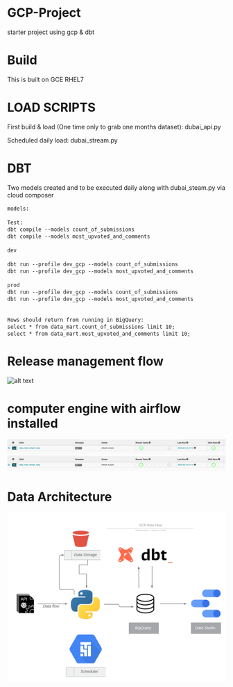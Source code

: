 # GCP-Project
starter project using gcp &amp; dbt

# Build
This is built on GCE RHEL7

# LOAD SCRIPTS

First build & load (One time only to grab one months dataset):
dubai_api.py

Scheduled daily load:
dubai_stream.py

# DBT
Two models created and to be executed daily along with dubai_steam.py via cloud composer
```
models:

Test:
dbt compile --models count_of_submissions
dbt compile --models most_upvoted_and_comments

dev

dbt run --profile dev_gcp --models count_of_submissions
dbt run --profile dev_gcp --models most_upvoted_and_comments

prod
dbt run --profile dev_gcp --models count_of_submissions
dbt run --profile dev_gcp --models most_upvoted_and_comments


Rows should return from running in BigQuery:
select * from data_mart.count_of_submissions limit 10;
select * from data_mart.most_upvoted_and_comments limit 10;

```

# Release management flow

![alt text](https://i.stack.imgur.com/hlYjj.png)

# computer engine with airflow installed 

![alt text](https://github.com/mahdimostafa/gcp-project/blob/master/airflow-overview.png?raw=true)
![alt text](https://github.com/mahdimostafa/gcp-project/blob/master/airflow-overview.png?raw=true)
# Data Architecture

![alt text](https://github.com/mahdimostafa/gcp-project/blob/master/data.png?raw=true)
